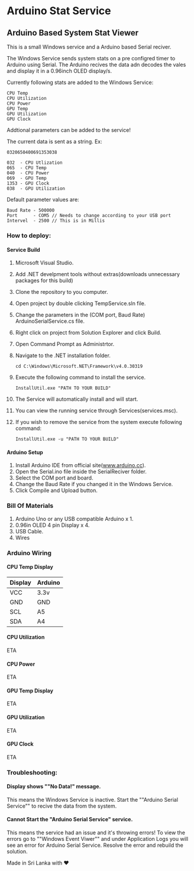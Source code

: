 ﻿# Arduino Stat Service

## Arduino Based System Stat Viewer

This is a small Windows service and a Arduino based Serial reciver.

The Windows Service sends system stats on a pre configred timer to Arduino using Serial. The Arduino recives the data adn decodes the vales and display it in a 0.96inch OLED display/s.

Currently following stats are added to the Windows Service:

	CPU Temp
	CPU Utilization
	CPU Power
	GPU Temp
	GPU Utilization
	GPU Clock

Addtional parameters can be added to the service!

The current data is sent as a string.
Ex:
	
	0320650400691353038

	032  - CPU Utlization
	065  - CPU Temp
	040  - CPU Power
	069  - GPU Temp
	1353 - GPU Clock
	038  - GPU Utilization 

Default parameter values are:

	Baud Rate - 500000
	Port      - COM5 // Needs to change according to your USB port
	Intervel  - 2500 // This is in Millis


### How to deploy:

#### Service Build

1. Microsoft Visual Studio.
2. Add .NET develpment tools without extras(downloads unnecessary packages for this build)
3. Clone the repository to you computer.
4. Open project by double clicking TempService.sln file.
5. Change the parameters in the (COM port, Baud Rate) ArduinoSerialService.cs file.
6. Right click on project from Solution Explorer and click Build.
7. Open Command Prompt as Administrtor.
8. Navigate to the .NET installation folder.

	`cd C:\Windows\Microsoft.NET\Framework\v4.0.30319` 
9. Execute the following command to install the service.

	`InstallUtil.exe "PATH TO YOUR BUILD"`
10. The Service will automatically install and will start.
11. You can view the running service through Services(services.msc).
12. If you wish to remove the service from the system execute following command:
	
	`InstallUtil.exe -u "PATH TO YOUR BUILD"`

#### Arduino Setup

1. Install Arduino IDE from official site(www.arduino.cc).
2. Open the Serial.ino file inside the SerialReciver folder.
3. Select the COM port and board.
4. Change the Baud Rate if you changed it in the Windows Service.
5. Click Compile and Upload button.

### Bill Of Materials

1. Arduino Uno or any USB compatible Arduino x 1.
2. 0.96in OLED 4 pin Display x 4.
3. USB Cable.
4. Wires

### Arduino Wiring

#### CPU Temp Display

Display | Arduino |
--- | --- |
VCC | 3.3v|
GND | GND|
SCL | A5 |
SDA | A4 |

#### CPU Utilization
ETA
#### CPU Power
ETA
#### GPU Temp Display
ETA
#### GPU Utilization
ETA
#### GPU Clock
ETA

### Troubleshooting:

#### Display shows ""No Data!" message.

This means the Windows Service is inactive. Start the ""Arduino Serial Service"" to recive the data from the system.

#### Cannot Start the "Arduino Serial Service" service.

This means the service had an issue and it's throwing errors! To view the errors go to ""Windows Event Viwer"" and under Application Logs you will see an error for Arduino Serial Service. Resolve the error and rebuild the solution.

Made in Sri Lanka with ❤️